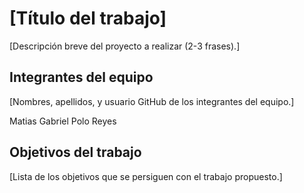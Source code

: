 # [Título del trabajo]

[Descripción breve del proyecto a realizar (2-3 frases).]

## Integrantes del equipo

[Nombres, apellidos, y usuario GitHub de los integrantes del equipo.]

Matias Gabriel Polo Reyes 
## Objetivos del trabajo

[Lista de los objetivos que se persiguen con el trabajo propuesto.]
